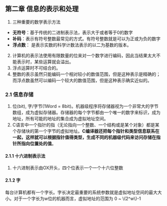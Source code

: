<script type="text/javascript"
   src="http://cdn.mathjax.org/mathjax/latest/MathJax.js?config=TeX-AMS-MML_HTMLorMML">
</script>

## 第二章 信息的表示和处理

1. 三种重要的数学表示方法
  * **无符号**：基于传统的二进制表示法，表示大于或者等于0的数字
  * **补码**：表示有符号整数最常见的方式。有符号整数就是可以为正或为负的数字
  * **浮点数**： 是表示实数的科学计数法表示的以二为基数的版本。

2. 计算机的表示法使用有限数量的位来对一个数字进行编码，因此当结果太大不能表示时，某些运算就会溢出。
3. 浮点运算时不可结合的。
4. 整数的表示虽然只能编码一个相对较小的数值范围，但是这种表示是精确的；而浮点数虽然可以编码一个较大的数值范围，但是这种表示确实近似的。

### 2.1 信息存储
1. 位(bit), 字/字节(1Word = 8bit)。机器级程序将存储器视为一个非常大的字节数组，成为虚拟存储器。存储器的每个字节都由一个唯一的数字来标识，成为地址，所有可能的地址的集合成为虚拟地址空间。
2. C语言中一个指针的指（无论指向一个整数、一个结构或是某个对象）都是某个存储块的第一个字节的虚拟地址。**C编译器还把每个指针和类型信息联系在一起，这样就可以根据指针值得类型，生成不同的机器级代码来访问存储在指针所指向位置处的值**。

#### 2.1.1 十六进制表示法
1. 十六进制表示由OX开头，四个位表示一个一个十六位整数

#### 2.1.2 字
每台计算机都有一个字长。字长决定最重要的系统参数就是虚拟地址空间的最大大小。对于一个字长为w位的机器而言，虚拟地址的范围为 0 ~ \\(2^w\\)-1
